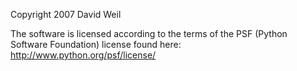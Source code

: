 Copyright 2007 David Weil

The software is licensed according to the terms of the PSF (Python Software Foundation) license found here: http://www.python.org/psf/license/